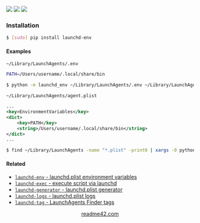 <!--
https://readme42.com
-->


[![](https://img.shields.io/pypi/v/launchd-env.svg?maxAge=3600)](https://pypi.org/project/launchd-env/)
[![](https://img.shields.io/badge/License-Unlicense-blue.svg?longCache=True)](https://unlicense.org/)
[![](https://github.com/andrewp-as-is/launchd-env.py/workflows/tests42/badge.svg)](https://github.com/andrewp-as-is/launchd-env.py/actions)

### Installation
```bash
$ [sudo] pip install launchd-env
```

#### Examples
`~/Library/LaunchAgents/.env`
```bash
PATH=/Users/username/.local/share/bin
```

```bash
$ python -m launchd_env ~/Library/LaunchAgents/.env ~/Library/LaunchAgents/agent.plist
```

`~/Library/LaunchAgents/agent.plist`
```xml
...
<key>EnvironmentVariables</key>
<dict>
    <key>PATH</key>
    <string>/Users/username/.local/share/bin</string>
</dict>
...
```

```bash
$ find ~/Library/LaunchAgents -name "*.plist" -print0 | xargs -0 python -m launchd_env ~/Library/LaunchAgents/.env
```

#### Related
+   [`launchd-env` - launchd.plist environment variables](https://pypi.org/project/launchd-env/)
+   [`launchd-exec` - execute script via launchd](https://pypi.org/project/launchd-exec/)
+   [`launchd-generator` - launchd.plist generator](https://pypi.org/project/launchd-generator/)
+   [`launchd-logs` - launchd.plist logs](https://pypi.org/project/launchd-logs/)
+   [`launchd-tag` - LaunchAgents Finder tags](https://pypi.org/project/launchd-tag/)

<p align="center">
    <a href="https://readme42.com/">readme42.com</a>
</p>